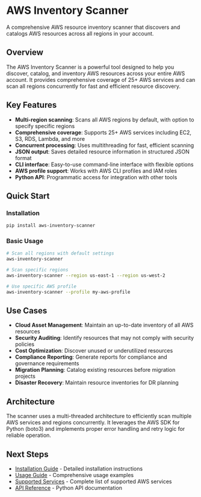 # AWS Inventory Scanner

A comprehensive AWS resource inventory scanner that discovers and catalogs AWS resources across all regions in your account.

## Overview

The AWS Inventory Scanner is a powerful tool designed to help you discover, catalog, and inventory AWS resources across your entire AWS account. It provides comprehensive coverage of 25+ AWS services and can scan all regions concurrently for fast and efficient resource discovery.

## Key Features

* **Multi-region scanning**: Scans all AWS regions by default, with option to specify specific regions
* **Comprehensive coverage**: Supports 25+ AWS services including EC2, S3, RDS, Lambda, and more
* **Concurrent processing**: Uses multithreading for fast, efficient scanning
* **JSON output**: Saves detailed resource information in structured JSON format
* **CLI interface**: Easy-to-use command-line interface with flexible options
* **AWS profile support**: Works with AWS CLI profiles and IAM roles
* **Python API**: Programmatic access for integration with other tools

## Quick Start

### Installation

```bash
pip install aws-inventory-scanner
```

### Basic Usage

```bash
# Scan all regions with default settings
aws-inventory-scanner

# Scan specific regions
aws-inventory-scanner --region us-east-1 --region us-west-2

# Use specific AWS profile
aws-inventory-scanner --profile my-aws-profile
```

## Use Cases

* **Cloud Asset Management**: Maintain an up-to-date inventory of all AWS resources
* **Security Auditing**: Identify resources that may not comply with security policies
* **Cost Optimization**: Discover unused or underutilized resources
* **Compliance Reporting**: Generate reports for compliance and governance requirements
* **Migration Planning**: Catalog existing resources before migration projects
* **Disaster Recovery**: Maintain resource inventories for DR planning

## Architecture

The scanner uses a multi-threaded architecture to efficiently scan multiple AWS services and regions concurrently. It leverages the AWS SDK for Python (boto3) and implements proper error handling and retry logic for reliable operation.

## Next Steps

* [Installation Guide](installation.md) - Detailed installation instructions
* [Usage Guide](usage.md) - Comprehensive usage examples
* [Supported Services](services.md) - Complete list of supported AWS services
* [API Reference](api.md) - Python API documentation
